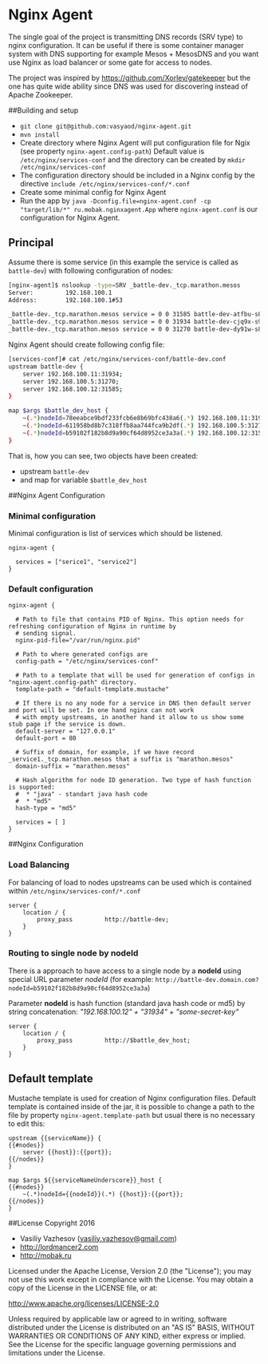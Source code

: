 # Nginx Agent

The single goal of the project is transmitting DNS records (SRV type) to nginx configuration. It can be
useful if there is some container manager system with DNS supporting for example Mesos + MesosDNS and you
want use Nginx as load balancer or some gate for access to nodes.

The project was inspired by https://github.com/Xorlev/gatekeeper but the one has quite wide ability since DNS
was used for discovering instead of Apache Zookeeper.

##Building and setup

 * `git clone git@github.com:vasyaod/nginx-agent.git`
 * `mvn install`
 * Create directory where Nginx Agent will put configuration file for Ngix (see property `nginx-agent.config-path`)
   Default value is `/etc/nginx/services-conf` and the directory can be created by `mkdir /etc/nginx/services-conf`
 * The configuration directory should be included in a Nginx config by the directive `include /etc/nginx/services-conf/*.conf`
 * Create some minimal config for Nginx Agent
 * Run the app by `java -Dconfig.file=nginx-agent.conf -cp "target/lib/*" ru.mobak.nginxagent.App` where `nginx-agent.conf` is
   our configuration for Nginx Agent.

## Principal

Assume there is some service (in this example the service is called as `battle-dev`) with following configuration of nodes:

```bash
[nginx-agent]$ nslookup -type=SRV _battle-dev._tcp.marathon.mesos
Server:         192.168.100.1
Address:        192.168.100.1#53

_battle-dev._tcp.marathon.mesos service = 0 0 31585 battle-dev-atfbu-s8.marathon.slave.mesos.
_battle-dev._tcp.marathon.mesos service = 0 0 31934 battle-dev-cjq9x-s9.marathon.slave.mesos.
_battle-dev._tcp.marathon.mesos service = 0 0 31270 battle-dev-dy91w-s8.marathon.slave.mesos.
```
Nginx Agent should create following config file:

```bash
[services-conf]# cat /etc/nginx/services-conf/battle-dev.conf
upstream battle-dev {
    server 192.168.100.11:31934;
    server 192.168.100.5:31270;
    server 192.168.100.12:31585;
}

map $args $battle_dev_host {
    ~(.*)nodeId=78eeabce9bdf233fcb6e8b69bfc438a6(.*) 192.168.100.11:31934;
    ~(.*)nodeId=611958bd8b7c318ffb8aa744fca9b2df(.*) 192.168.100.5:31270;
    ~(.*)nodeId=b59102f182b8d9a90cf64d8952ce3a3a(.*) 192.168.100.12:31585;
}
```
That is, how you can see, two objects have been created:
 * upstream `battle-dev`
 * and map for variable `$battle_dev_host`

##Nginx Agent Configuration

### Minimal configuration

Minimal configuration is list of services which should be listened.

```
nginx-agent {

  services = ["serice1", "service2"]
}
```

### Default configuration

```
nginx-agent {

  # Path to file that contains PID of Nginx. This option needs for refreshing configuration of Nginx in runtime by
  # sending signal.
  nginx-pid-file="/var/run/nginx.pid"

  # Path to where generated configs are
  config-path = "/etc/nginx/services-conf"

  # Path to a template that will be used for generation of configs in "nginx-agent.config-path" directory.
  template-path = "default-template.mustache"

  # If there is no any node for a service in DNS then default server and port will be set. In one hand nginx can not work
  # with empty upstreams, in another hand it allow to us show some stub page if the service is down.
  default-server = "127.0.0.1"
  default-port = 80

  # Suffix of domain, for example, if we have record _service1._tcp.marathon.mesos that a suffix is "marathon.mesos"
  domain-suffix = "marathon.mesos"

  # Hash algorithm for node ID generation. Two type of hash function is supported:
  #  * "java" - standart java hash code
  #  * "md5"
  hash-type = "md5"

  services = [ ]
}
```
##Nginx Configuration

### Load Balancing

For balancing of load to nodes upstreams can be used which is contained within `/etc/nginx/services-conf/*.conf`

```
server {
    location / {
        proxy_pass         http://battle-dev;
    }
}
```

### Routing to single node by nodeId

There is a approach to have access to a single node by a **nodeId** using special URL parameter _nodeId_
(for example: `http://battle-dev.domain.com?nodeId=b59102f182b8d9a90cf64d8952ce3a3a`)

Parameter **nodeId** is hash function (standard java hash code or md5) by string concatenation: _"192.168.100.12" + "31934" + "some-secret-key"_

```
server {
    location / {
        proxy_pass         http://$battle_dev_host;
    }
}
```
## Default template

Mustache template is used for creation of Nginx configuration files. Default template is contained inside of the jar,
it is possible to change a path to the file by property `nginx-agent.template-path` but usual there is no necessary
to edit this:

```
upstream {{serviceName}} {
{{#nodes}}
    server {{host}}:{{port}};
{{/nodes}}
}

map $args ${{serviceNameUnderscore}}_host {
{{#nodes}}
    ~(.*)nodeId={{nodeId}}(.*) {{host}}:{{port}};
{{/nodes}}
}
```

##License
Copyright 2016
 * Vasiliy Vazhesov (vasiliy.vazhesov@gmail.com)
 * http://lordmancer2.com
 * http://mobak.ru

Licensed under the Apache License, Version 2.0 (the "License"); you may not use this work except in compliance with the
 License. You may obtain a copy of the License in the LICENSE file, or at:

http://www.apache.org/licenses/LICENSE-2.0

Unless required by applicable law or agreed to in writing, software distributed under the License is distributed on an
"AS IS" BASIS, WITHOUT WARRANTIES OR CONDITIONS OF ANY KIND, either express or implied. See the License for the specific
 language governing permissions and limitations under the License.
